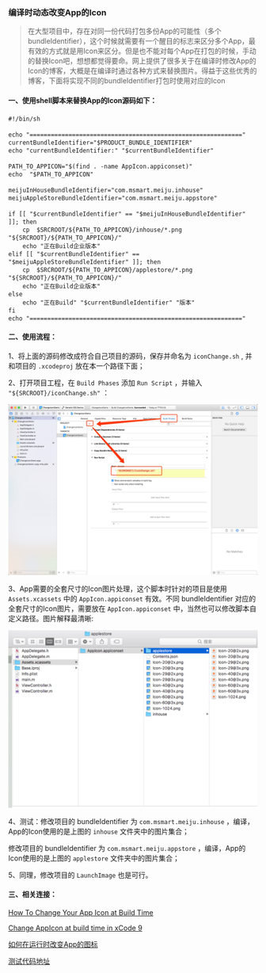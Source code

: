 ### 编译时动态改变App的Icon

> 在大型项目中，存在对同一份代码打包多份App的可能性（多个bundleIdentifier），这个时候就需要有一个醒目的标志来区分多个App，最有效的方式就是用Icon来区分。但是也不能对每个App在打包的时候，手动的替换Icon吧，想想都觉得要命。网上提供了很多关于在编译时修改App的Icon的博客，大概是在编译时通过各种方式来替换图片。得益于这些优秀的博客，下面将实现不同的bundleIdentifier打包时使用对应的Icon



#### 一、使用shell脚本来替换App的Icon源码如下：

```shell
#!/bin/sh

echo "============================================================"
currentBundleIdentifier="$PRODUCT_BUNDLE_IDENTIFIER"
echo "currentBundleIdentifier:" "$currentBundleIdentifier"

PATH_TO_APPICON="$(find . -name AppIcon.appiconset)"
echo  "$PATH_TO_APPICON"

meijuInHouseBundleIdentifier="com.msmart.meiju.inhouse"
meijuAppleStoreBundleIdentifier="com.msmart.meiju.appstore"

if [[ "$currentBundleIdentifier" == "$meijuInHouseBundleIdentifier" ]]; then
	cp  $SRCROOT/${PATH_TO_APPICON}/inhouse/*.png "${SRCROOT}/${PATH_TO_APPICON}/"
	echo "正在Build企业版本"
elif [[ "$currentBundleIdentifier" == "$meijuAppleStoreBundleIdentifier" ]]; then
	cp  $SRCROOT/${PATH_TO_APPICON}/applestore/*.png "${SRCROOT}/${PATH_TO_APPICON}/"
	echo "正在Build企业版本"
else 
	echo "正在Build" "$currentBundleIdentifier" "版本"
fi
echo "============================================================"
```



#### 二、使用流程：

1、将上面的源码修改成符合自己项目的源码，保存并命名为 `iconChange.sh` , 并和项目的 `.xcodeproj` 放在本一个路径下面；

2、打开项目工程，在 `Build Phases` 添加 `Run Script` ，并输入 `"${SRCROOT}/iconChange.sh"` ：

![添加脚本](./addShellFile.jpeg) 

3、App需要的全套尺寸的Icon图片处理，这个脚本时针对的项目是使用 `Assets.xcassets` 中的 `AppIcon.appiconset` 有效。不同 bundleIdentifier 对应的全套尺寸的Icon图片，需要放在 `AppIcon.appiconset` 中，当然也可以修改脚本自定义路径。图片解释最清晰:

![](./appIcons.jpeg) 

4、测试：修改项目的 bundleIdentifier 为 `com.msmart.meiju.inhouse` ，编译，App的Icon使用的是上图的 `inhouse` 文件夹中的图片集合；

修改项目的 bundleIdentifier 为 `com.msmart.meiju.appstore` ，编译，App的Icon使用的是上图的 `applestore` 文件夹中的图片集合；

5、同理，修改项目的 `LaunchImage` 也是可行。



#### 三、相关连接：

[How To Change Your App Icon at Build Time](https://www.raywenderlich.com/105641/change-app-icon-build-time)

[Change AppIcon at build time in xCode 9](https://stackoverflow.com/questions/45731001/change-appicon-at-build-time-in-xcode-9)

[如何在运行时改变App的图标](https://www.jianshu.com/p/ed29cd01acf6)

[测试代码地址](https://github.com/erduoniba/ChangeIconDemo)